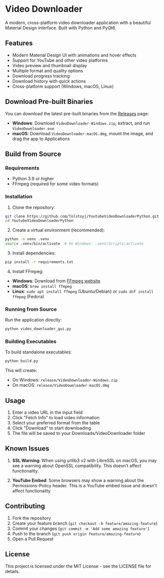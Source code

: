 # Video Downloader

A modern, cross-platform video downloader application with a beautiful Material Design interface. Built with Python and PyQt6.

## Features

- Modern Material Design UI with animations and hover effects
- Support for YouTube and other video platforms
- Video preview and thumbnail display
- Multiple format and quality options
- Download progress tracking
- Download history with quick actions
- Cross-platform support (Windows, macOS, Linux)

## Download Pre-built Binaries

You can download the latest pre-built binaries from the [Releases](https://github.com/Tolstoyj/YoutubeVideoDownloaderPython/releases) page:

- **Windows**: Download `VideoDownloader-Windows.zip`, extract, and run `VideoDownloader.exe`
- **macOS**: Download `VideoDownloader-macOS.dmg`, mount the image, and drag the app to Applications

## Build from Source

### Requirements

- Python 3.9 or higher
- FFmpeg (required for some video formats)

### Installation

1. Clone the repository:
```bash
git clone https://github.com/Tolstoyj/YoutubeVideoDownloaderPython.git
cd YoutubeVideoDownloaderPython
```

2. Create a virtual environment (recommended):
```bash
python -m venv .venv
source .venv/bin/activate  # On Windows: .venv\Scripts\activate
```

3. Install dependencies:
```bash
pip install -r requirements.txt
```

4. Install FFmpeg:
- **Windows**: Download from [FFmpeg website](https://ffmpeg.org/download.html)
- **macOS**: `brew install ffmpeg`
- **Linux**: `sudo apt install ffmpeg` (Ubuntu/Debian) or `sudo dnf install ffmpeg` (Fedora)

### Running from Source

Run the application directly:
```bash
python video_downloader_gui.py
```

### Building Executables

To build standalone executables:

```bash
python build.py
```

This will create:
- On Windows: `release/VideoDownloader-Windows.zip`
- On macOS: `release/VideoDownloader-macOS.dmg`

## Usage

1. Enter a video URL in the input field
2. Click "Fetch Info" to load video information
3. Select your preferred format from the table
4. Click "Download" to start downloading
5. The file will be saved to your Downloads/VideoDownloader folder

## Known Issues

1. **SSL Warning**: When using urllib3 v2 with LibreSSL on macOS, you may see a warning about OpenSSL compatibility. This doesn't affect functionality.

2. **YouTube Embed**: Some browsers may show a warning about the Permissions-Policy header. This is a YouTube embed issue and doesn't affect functionality.

## Contributing

1. Fork the repository
2. Create your feature branch (`git checkout -b feature/amazing-feature`)
3. Commit your changes (`git commit -m 'Add some amazing feature'`)
4. Push to the branch (`git push origin feature/amazing-feature`)
5. Open a Pull Request

## License

This project is licensed under the MIT License - see the LICENSE file for details. 